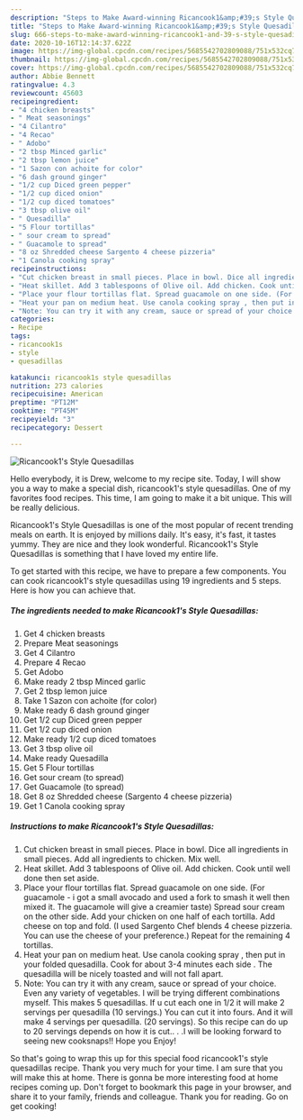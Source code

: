 ```yaml
---
description: "Steps to Make Award-winning Ricancook1&amp;#39;s Style Quesadillas"
title: "Steps to Make Award-winning Ricancook1&amp;#39;s Style Quesadillas"
slug: 666-steps-to-make-award-winning-ricancook1-and-39-s-style-quesadillas
date: 2020-10-16T12:14:37.622Z
image: https://img-global.cpcdn.com/recipes/5685542702809088/751x532cq70/ricancook1s-style-quesadillas-recipe-main-photo.jpg
thumbnail: https://img-global.cpcdn.com/recipes/5685542702809088/751x532cq70/ricancook1s-style-quesadillas-recipe-main-photo.jpg
cover: https://img-global.cpcdn.com/recipes/5685542702809088/751x532cq70/ricancook1s-style-quesadillas-recipe-main-photo.jpg
author: Abbie Bennett
ratingvalue: 4.3
reviewcount: 45603
recipeingredient:
- "4 chicken breasts"
- " Meat seasonings"
- "4 Cilantro"
- "4 Recao"
- " Adobo"
- "2 tbsp Minced garlic"
- "2 tbsp lemon juice"
- "1 Sazon con achoite for color"
- "6 dash ground ginger"
- "1/2 cup Diced green pepper"
- "1/2 cup diced onion"
- "1/2 cup diced tomatoes"
- "3 tbsp olive oil"
- " Quesadilla"
- "5 Flour tortillas"
- " sour cream to spread"
- " Guacamole to spread"
- "8 oz Shredded cheese Sargento 4 cheese pizzeria"
- "1 Canola cooking spray"
recipeinstructions:
- "Cut chicken breast in small pieces. Place in bowl. Dice all ingredients in small pieces. Add all ingredients to chicken. Mix well."
- "Heat skillet. Add 3 tablespoons of Olive oil. Add chicken. Cook until well done then set aside."
- "Place your flour tortillas flat. Spread guacamole on one side. (For guacamole - i got a small avocado and used a fork to smash it well then mixed it. The guacamole will give a creamier taste) Spread sour cream on the other side. Add your chicken on one half of each tortilla. Add cheese on top and fold. (I used Sargento Chef blends 4 cheese pizzeria. You can use the cheese of your preference.)  Repeat for the remaining 4 tortillas."
- "Heat your pan on medium heat. Use canola cooking spray , then put in your folded quesadilla. Cook for about 3-4 minutes each side . The quesadilla will be nicely toasted and will not fall apart."
- "Note: You can try it with any cream, sauce or spread of your choice. Even any variety of vegetables. I will be trying different combinations myself. This makes 5 quesadillas. If u cut each one in 1/2 it will make  2 servings per quesadilla (10 servings.) You can cut it into fours. And it will make 4 servings per quesadilla. (20 servings). So this recipe can do up to 20 servings depends on how it is cut.. . .I will be looking forward to seeing new cooksnaps!! Hope you Enjoy!"
categories:
- Recipe
tags:
- ricancook1s
- style
- quesadillas

katakunci: ricancook1s style quesadillas 
nutrition: 273 calories
recipecuisine: American
preptime: "PT12M"
cooktime: "PT45M"
recipeyield: "3"
recipecategory: Dessert

---
```



![Ricancook1&#39;s Style Quesadillas](https://img-global.cpcdn.com/recipes/5685542702809088/751x532cq70/ricancook1s-style-quesadillas-recipe-main-photo.jpg)

Hello everybody, it is Drew, welcome to my recipe site. Today, I will show you a way to make a special dish, ricancook1&#39;s style quesadillas. One of my favorites food recipes. This time, I am going to make it a bit unique. This will be really delicious.



Ricancook1&#39;s Style Quesadillas is one of the most popular of recent trending meals on earth. It is enjoyed by millions daily. It's easy, it's fast, it tastes yummy. They are nice and they look wonderful. Ricancook1&#39;s Style Quesadillas is something that I have loved my entire life.


To get started with this recipe, we have to prepare a few components. You can cook ricancook1&#39;s style quesadillas using 19 ingredients and 5 steps. Here is how you can achieve that.

<!--inarticleads1-->

##### The ingredients needed to make Ricancook1&#39;s Style Quesadillas:

1. Get 4 chicken breasts
1. Prepare  Meat seasonings
1. Get 4 Cilantro
1. Prepare 4 Recao
1. Get  Adobo
1. Make ready 2 tbsp Minced garlic
1. Get 2 tbsp lemon juice
1. Take 1 Sazon con achoite (for color)
1. Make ready 6 dash ground ginger
1. Get 1/2 cup Diced green pepper
1. Get 1/2 cup diced onion
1. Make ready 1/2 cup diced tomatoes
1. Get 3 tbsp olive oil
1. Make ready  Quesadilla
1. Get 5 Flour tortillas
1. Get  sour cream (to spread)
1. Get  Guacamole (to spread)
1. Get 8 oz Shredded cheese (Sargento 4 cheese pizzeria)
1. Get 1 Canola cooking spray




<!--inarticleads2-->

##### Instructions to make Ricancook1&#39;s Style Quesadillas:

1. Cut chicken breast in small pieces. Place in bowl. Dice all ingredients in small pieces. Add all ingredients to chicken. Mix well.
1. Heat skillet. Add 3 tablespoons of Olive oil. Add chicken. Cook until well done then set aside.
1. Place your flour tortillas flat. Spread guacamole on one side. (For guacamole - i got a small avocado and used a fork to smash it well then mixed it. The guacamole will give a creamier taste) Spread sour cream on the other side. Add your chicken on one half of each tortilla. Add cheese on top and fold. (I used Sargento Chef blends 4 cheese pizzeria. You can use the cheese of your preference.)  Repeat for the remaining 4 tortillas.
1. Heat your pan on medium heat. Use canola cooking spray , then put in your folded quesadilla. Cook for about 3-4 minutes each side . The quesadilla will be nicely toasted and will not fall apart.
1. Note: You can try it with any cream, sauce or spread of your choice. Even any variety of vegetables. I will be trying different combinations myself. This makes 5 quesadillas. If u cut each one in 1/2 it will make  2 servings per quesadilla (10 servings.) You can cut it into fours. And it will make 4 servings per quesadilla. (20 servings). So this recipe can do up to 20 servings depends on how it is cut.. . .I will be looking forward to seeing new cooksnaps!! Hope you Enjoy!




So that's going to wrap this up for this special food ricancook1&#39;s style quesadillas recipe. Thank you very much for your time. I am sure that you will make this at home. There is gonna be more interesting food at home recipes coming up. Don't forget to bookmark this page in your browser, and share it to your family, friends and colleague. Thank you for reading. Go on get cooking!
